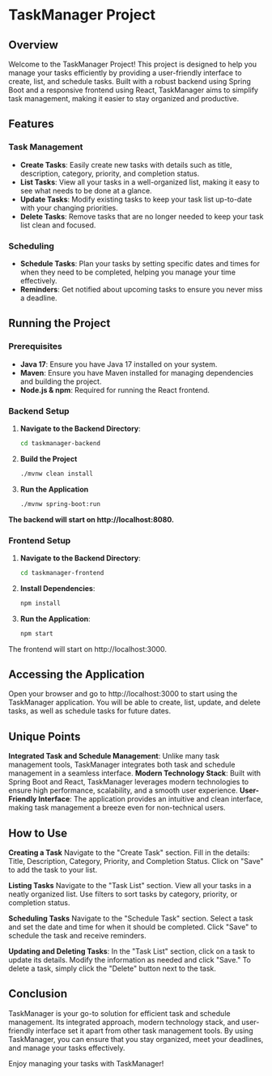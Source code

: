 # TaskManager Project

## Overview

Welcome to the TaskManager Project! This project is designed to help you manage your tasks efficiently by providing a user-friendly interface to create, list, and schedule tasks. Built with a robust backend using Spring Boot and a responsive frontend using React, TaskManager aims to simplify task management, making it easier to stay organized and productive.

## Features

### Task Management
- **Create Tasks**: Easily create new tasks with details such as title, description, category, priority, and completion status.
- **List Tasks**: View all your tasks in a well-organized list, making it easy to see what needs to be done at a glance.
- **Update Tasks**: Modify existing tasks to keep your task list up-to-date with your changing priorities.
- **Delete Tasks**: Remove tasks that are no longer needed to keep your task list clean and focused.

### Scheduling
- **Schedule Tasks**: Plan your tasks by setting specific dates and times for when they need to be completed, helping you manage your time effectively.
- **Reminders**: Get notified about upcoming tasks to ensure you never miss a deadline.

## Running the Project

### Prerequisites

- **Java 17**: Ensure you have Java 17 installed on your system.
- **Maven**: Ensure you have Maven installed for managing dependencies and building the project.
- **Node.js & npm**: Required for running the React frontend.

### Backend Setup

1. **Navigate to the Backend Directory**:
   ```sh
   cd taskmanager-backend
2. **Build the Project**
   ```sh
   ./mvnw clean install
3. **Run the Application**
   ```sh
   ./mvnw spring-boot:run

**The backend will start on http://localhost:8080.**

### Frontend Setup
1. **Navigate to the Backend Directory**:
   ```sh
   cd taskmanager-frontend
2. **Install Dependencies**:
   ```sh
   npm install
3. **Run the Application**:
   ```sh
   npm start

The frontend will start on http://localhost:3000.

## Accessing the Application

Open your browser and go to http://localhost:3000 to start using the TaskManager application. You will be able to create, list, update, and delete tasks, as well as schedule tasks for future dates.

## Unique Points
**Integrated Task and Schedule Management**: Unlike many task management tools, TaskManager integrates both task and schedule management in a seamless interface.
**Modern Technology Stack**: Built with Spring Boot and React, TaskManager leverages modern technologies to ensure high performance, scalability, and a smooth user experience.
**User-Friendly Interface**: The application provides an intuitive and clean interface, making task management a breeze even for non-technical users.

## How to Use

**Creating a Task**
Navigate to the "Create Task" section.
Fill in the details: Title, Description, Category, Priority, and Completion Status.
Click on "Save" to add the task to your list.

**Listing Tasks**
Navigate to the "Task List" section.
View all your tasks in a neatly organized list.
Use filters to sort tasks by category, priority, or completion status.

**Scheduling Tasks**
Navigate to the "Schedule Task" section.
Select a task and set the date and time for when it should be completed.
Click "Save" to schedule the task and receive reminders.

**Updating and Deleting Tasks**:
In the "Task List" section, click on a task to update its details.
Modify the information as needed and click "Save."
To delete a task, simply click the "Delete" button next to the task.

## Conclusion

TaskManager is your go-to solution for efficient task and schedule management. Its integrated approach, modern technology stack, and user-friendly interface set it apart from other task management tools. By using TaskManager, you can ensure that you stay organized, meet your deadlines, and manage your tasks effectively.

Enjoy managing your tasks with TaskManager!

   
